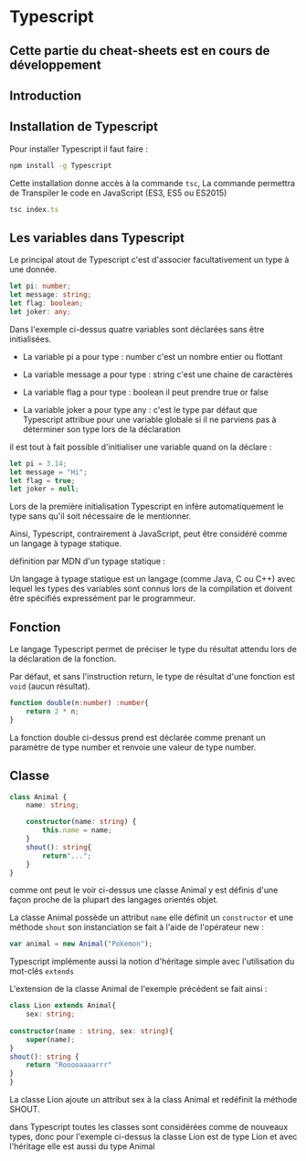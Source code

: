 # Typescript
## Cette partie du cheat-sheets est en cours de développement

## Introduction

## Installation de Typescript

Pour installer Typescript il faut faire : 
```bash
npm install -g Typescript
```

Cette installation donne accès à la commande `tsc`, La commande permettra de Transpiler le code en JavaScript (ES3, ES5 ou ES2015)
```Typescript
tsc index.ts
```

## Les variables dans Typescript

Le principal atout de Typescript c'est d'associer facultativement un type à une donnée.
```Typescript
let pi: number;
let message: string;
let flag: boolean;
let joker: any;
```
Dans l'exemple ci-dessus quatre variables sont déclarées sans être initialisées.

*   La variable pi a pour type : number c'est un nombre entier ou flottant

*   La variable message a pour type : string c'est une chaine de caractères

*   La variable flag a pour type : boolean il peut prendre true or false

*   La variable joker a pour type any : c'est le type par défaut que Typescript attribue pour une variable globale si il ne parviens pas à
déterminer son type lors de la déclaration

il est tout à fait possible d'initialiser une variable quand on la déclare : 
```Typescript
let pi = 3.14;
let message = "Hi";
let flag = true;
let joker = null;  
```
Lors de la première initialisation Typescript en infère automatiquement le type sans qu'il soit nécessaire de le mentionner.

Ainsi, Typescript, contrairement à JavaScript, peut être considéré comme un langage à typage statique.

définition par MDN d'un typage statique : 

Un langage à typage statique est un langage (comme Java, C ou C++) avec lequel les types des variables sont connus lors de la compilation et doivent être spécifiés expressément par le programmeur.

## Fonction 

Le langage Typescript permet de préciser le type du résultat attendu lors de la déclaration de la fonction.

Par défaut, et sans l'instruction return, le type de résultat d'une fonction est `void` (aucun résultat).
```Typescript
function double(n:number) :number{
    return 2 * n;
}
```

La fonction double ci-dessus prend est déclarée comme prenant un paramètre de type number et renvoie une valeur de type number.

## Classe 

```Typescript
class Animal {
    name: string;

    constructor(name: string) {
        this.name = name;
    }
    shout(): string{
        return"...";
    }
}
```
comme ont peut le voir ci-dessus une classe Animal y est définis d'une façon proche de la plupart des langages orientés objet.

La classe Animal possède un attribut `name` elle définit un `constructor` et une méthode `shout` son instanciation se fait à l'aide de 
l'opérateur new : 
```Typescript
var animal = new Animal("Pokemon");
```

Typescript implémente aussi la notion d'héritage simple avec l'utilisation du mot-clés `extends`

L'extension de la classe Animal de l'exemple précédent se fait ainsi : 
```Typescript
class Lion extends Animal{
    sex: string;
    
constructor(name : string, sex: string){
    super(name);
}
shout(): string {
    return "Rooooaaaarrr"
}
}
```

La classe Lion ajoute un attribut sex à la class Animal et redéfinit la méthode SHOUT.

dans Typescript toutes les classes sont considérées comme de nouveaux types, donc pour l'exemple ci-dessus 
la classe Lion est de type Lion et avec l'héritage elle est aussi du type Animal 